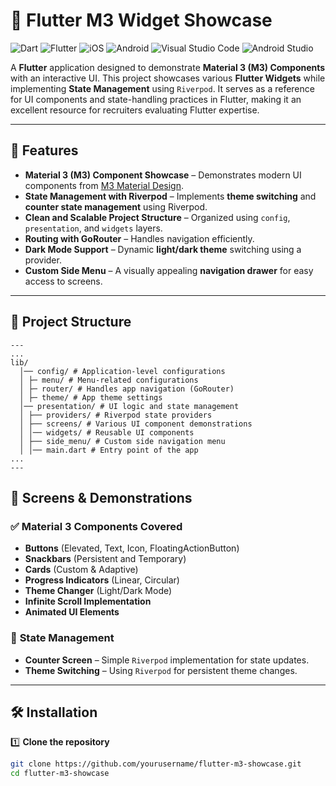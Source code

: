 # 📱 Flutter M3 Widget Showcase  

![Dart](https://img.shields.io/badge/dart-%230175C2.svg?style=for-the-badge&logo=dart&logoColor=white)
![Flutter](https://img.shields.io/badge/Flutter-%2302569B.svg?style=for-the-badge&logo=Flutter&logoColor=white)
![iOS](https://img.shields.io/badge/iOS-000000?style=for-the-badge&logo=ios&logoColor=white)
![Android](https://img.shields.io/badge/Android-3DDC84?style=for-the-badge&logo=android&logoColor=white)
![Visual Studio Code](https://img.shields.io/badge/Visual%20Studio%20Code-0078d7.svg?style=for-the-badge&logo=visual-studio-code&logoColor=white)
![Android Studio](https://img.shields.io/badge/android%20studio-346ac1?style=for-the-badge&logo=android%20studio&logoColor=white)





A **Flutter** application designed to demonstrate **Material 3 (M3) Components** with an interactive UI. This project showcases various **Flutter Widgets** while implementing **State Management** using `Riverpod`. It serves as a reference for UI components and state-handling practices in Flutter, making it an excellent resource for recruiters evaluating Flutter expertise.  

---

## 🚀 Features  

- **Material 3 (M3) Component Showcase** – Demonstrates modern UI components from [M3 Material Design](https://m3.material.io/components).  
- **State Management with Riverpod** – Implements **theme switching** and **counter state management** using Riverpod.  
- **Clean and Scalable Project Structure** – Organized using `config`, `presentation`, and `widgets` layers.  
- **Routing with GoRouter** – Handles navigation efficiently.  
- **Dark Mode Support** – Dynamic **light/dark theme** switching using a provider.  
- **Custom Side Menu** – A visually appealing **navigation drawer** for easy access to screens.  

---

## 📂 Project Structure  

```
---
...
lib/ 
  │── config/ # Application-level configurations 
  │ ├─ menu/ # Menu-related configurations 
  │ ├─ router/ # Handles app navigation (GoRouter)
  │ ├─ theme/ # App theme settings
  │── presentation/ # UI logic and state management
  │ ├── providers/ # Riverpod state providers 
  │ ├── screens/ # Various UI component demonstrations 
  │ │── widgets/ # Reusable UI components 
  │ ├── side_menu/ # Custom side navigation menu 
  │ │── main.dart # Entry point of the app
...
---
```

## 🎨 Screens & Demonstrations  

### ✅ **Material 3 Components Covered**
- **Buttons** (Elevated, Text, Icon, FloatingActionButton)
- **Snackbars** (Persistent and Temporary)
- **Cards** (Custom & Adaptive)
- **Progress Indicators** (Linear, Circular)
- **Theme Changer** (Light/Dark Mode)
- **Infinite Scroll Implementation**
- **Animated UI Elements**  

### 🔧 **State Management**
- **Counter Screen** – Simple `Riverpod` implementation for state updates.  
- **Theme Switching** – Using `Riverpod` for persistent theme changes.  

---

## 🛠️ Installation  

1️⃣ **Clone the repository**  
```sh
git clone https://github.com/yourusername/flutter-m3-showcase.git
cd flutter-m3-showcase

